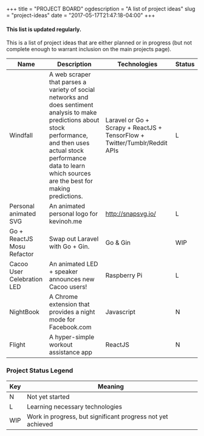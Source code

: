 +++
title = "PROJECT BOARD"
ogdescription = "A list of project ideas"
slug = "project-ideas"
date = "2017-05-17T21:47:18-04:00"
+++

#### This list is updated regularly.

This is a list of project ideas that are either planned or in progress (but not complete enough to warrant inclusion on the main projects page).

| Name | Description | Technologies | Status |
|------|-------------|--------------|--------|
| Windfall | A web scraper that parses a variety of social networks and does sentiment analysis to make predictions about stock performance, and then uses actual stock performance data to learn which sources are the best for making predictions. | Laravel or Go + Scrapy + ReactJS + TensorFlow + Twitter/Tumblr/Reddit APIs | L
| Personal animated SVG | An animated personal logo for kevinoh.me | http://snapsvg.io/ | L
| Go + ReactJS Mosu Refactor | Swap out Laravel with Go + Gin. | Go & Gin | WIP 
| Cacoo User Celebration LED | An animated LED + speaker announces new Cacoo users! | Raspberry Pi | L 
| NightBook | A Chrome extension that provides a night mode for Facebook.com | Javascript | N 
| Flight | A hyper-simple workout assistance app | ReactJS | N

### Project Status Legend
Key | Meaning
----|--------
N | Not yet started
L | Learning necessary technologies
WIP | Work in progress, but significant progress not yet achieved
